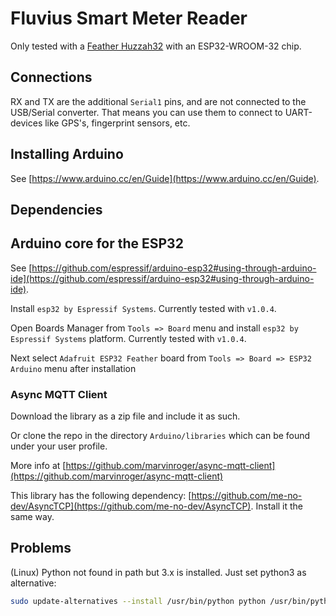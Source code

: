 # Fluvius Smart Meter Reader

Only tested with a [Feather Huzzah32](https://learn.adafruit.com/adafruit-huzzah32-esp32-feather) with an ESP32-WROOM-32 chip.

## Connections

RX and TX are the additional `Serial1` pins, and are not connected to the USB/Serial converter. That means you can use them to connect to UART-devices like GPS's, fingerprint sensors, etc.

## Installing Arduino

See [https://www.arduino.cc/en/Guide](https://www.arduino.cc/en/Guide).

## Dependencies

## Arduino core for the ESP32

See [https://github.com/espressif/arduino-esp32#using-through-arduino-ide](https://github.com/espressif/arduino-esp32#using-through-arduino-ide).

Install `esp32 by Espressif Systems`. Currently tested with `v1.0.4`.

Open Boards Manager from `Tools => Board` menu and install `esp32 by Espressif Systems` platform. Currently tested with `v1.0.4`.

Next select `Adafruit ESP32 Feather` board from `Tools => Board => ESP32 Arduino` menu after installation

### Async MQTT Client

Download the library as a zip file and include it as such.

Or clone the repo in the directory `Arduino/libraries` which can be found under your user profile.

More info at [https://github.com/marvinroger/async-mqtt-client](https://github.com/marvinroger/async-mqtt-client)

This library has the following dependency: [https://github.com/me-no-dev/AsyncTCP](https://github.com/me-no-dev/AsyncTCP). Install it the same way.

## Problems

(Linux) Python not found in path but 3.x is installed. Just set python3 as alternative:

```bash
sudo update-alternatives --install /usr/bin/python python /usr/bin/python3.6 1
```
